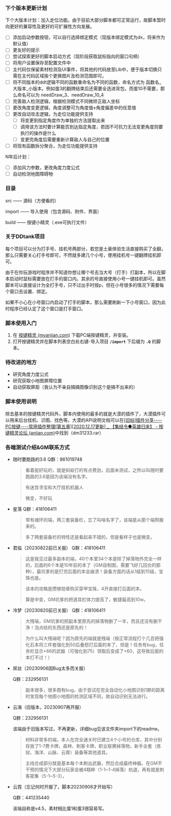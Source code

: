 ### 下个版本更新计划
下个大版本计划：加入走位功能。由于目前大部分脚本都可正常运行，故脚本暂时向更好的兼容性及更好的可扩展性方向发展。
- [ ] 添加启动参数按钮，可以自行选择绑定模式（现版本绑定模式为dx，将来作为默认值）
- [ ]  更友好的提示
- [ ] 尝试探索更好的脚本启动方式（现阶段获取鼠标指向的窗口句柄）
- [ ] 将用户设置保存至配置文件中
- [ ] 主代码仅保留素材检测及UI事件，将其他的代码放至Lib中，便于版本切换只需在主代码区域挨个更换图片及检测范围即可。
- [ ]  将不同版本的ddt逻辑不同的函数重命名为不同的函数，命名方式为 函数名_大版本_小版本。例如蛋3的翻牌结束后还需要全选进背包，而蛋10不需要，那么命名可以为 needDraw_3、needDraw_10_4
- [ ] 完善敌人检测逻辑，根据检测模式不同微矫正敌人坐标
- [ ] 更改角度变更逻辑，角度调整可为角度值±角度偏差中的任意值
- [ ] 更改自动攻击逻辑，为走位功能提供支持
    - [ ] 将变更到指定角度作为单独的方法提取出来
    - [ ] 调用该方法时要计算能否到达指定角度，若因不可抗力无法变更角度则要执行的操作是什么
    - [ ] 变更完角度后需要重新计算敌人与自己的位置
- [ ] 将现有函数拆分聚合，为走位功能提供支持

N年后计划：

- [ ] 添加风力参数，更改角度力度公式
- [ ] 自动检测地图障碍物

### 目录

src		 ——	源码（方便看的）

import  ——	导入使用（包含源码、附件、界面）

build      ——	按键小精灵（.exe可执行文件）

### 关于DDtank项目

每个项目可以分为打手号、挂机号两部分，若您是土豪体验生活直接购买了全翻，那么只需要关心打手号即可，不然就多建几个小号，使用挂机号一键翻牌挂机即可。

由于在你玩游戏时程序并不知道你想让哪个号去当大号（打手）打副本，所以在脚本启动时鼠标需要放在打手的窗口内。其余的号直接使用小号一键挂机即可。虽然脚本可以直接设计为全打手号，只不过出手时按p，但在小号很多的情况下需要每个窗口去设置、绑定。

如果不小心在小号窗口内启动了打手的脚本，那么需要刷新一下小号窗口，因为此时程序已经认定了这个窗口是打手窗口。

### 脚本使用入门

1. 在 [按键精灵 (myanjian.com)](http://download.myanjian.com/) 下载PC端按键精灵，并安装。
2. 打开按键精灵并在脚本列表空白处右键-导入项目 **`/import`** 下后缀为 **`.Q`** 的脚本。

### 待改进的地方

- 研究角度力度公式
- 研究获取小地图屏障位置
- 自动获取屏距（我认为不亲自搞搞图像识别这个是搞不出来的）

### 脚本使用说明

除去基本的按键精灵代码外，脚本内使用的最多的就是大漠的插件了，大漠插件可以用来后台挂机、识图、找色等。大漠的API说明文档可以在[[旧帖\]插件分享----PC按键----常用插件整理[第五章][2020.12.17更新] _ 【集结令●英雄归来】 - 按键精灵论坛 (anjian.com)](http://bbs.anjian.com/showtopic-686179-1.aspx#11474138)中找到（dm31233.rar）

### 各端测试介绍&GM联系方式

- 随时要跑路的3.6
  Q群：861019748

  > 看着挺好玩的，就是蚂蚁打的有点费劲，后面未测试，之所以叫随时要跑路的3.6是因为该端没有名字。
  >
  > 有迷宫寻宝和大厅挂机机器人
  >
  > 微变，不好玩

- 星落
  Q群：418106411

  > 带有魂环的端，两三套装备栏，忘了叫啥名字了，该端是从那个端照搬来的。
  >
  > 多了两套装备栏的特性还是看起来不错的，但是看样子也是微变。

- 君临（20230822前已关服）
  Q群：418106411

  > 这是我见过最多副本的端，40个本里34个本是除了掉落物外完全一样的，后面的6个本是10年前的本了（GM自制图，需要飞好几回合的那种），最坑爹的是打完后面的本会崩溃！装备方面的话从1级到15级，宝珠也是。
  >
  > 该本的攻略是攒够勋章购买穿甲宝珠，4开直接打后面的本。
  >
  > 算是中变，GM坑爹的把道具栏体力提高了，敏捷最高到10w。

- 冷梦（20230820前已关服）
  Q群：418106411

  > 大残端，GM坑爹的把副本里原先的掉落物删了一半，而且还没有删干净！泡点给的东西还是原先的！
  >
  > 为什么叫大残端呢？因为原先的端就是残端（按正常流程打个几百把强化石本将三件套强化到50后叠怒打后面的本了，但是！任务有bug，任务栏显示+66的武器（可强化到75）领取后变成了+60，这导致后面的本打不过！）
  
- 屌丝（20230906因Bug太多而关服）

  Q群：232956131

  > 副本很多，很多图有bug，由于尝试在完全自动化小地图识别1屏的距离时发现每个地图小地图的检测区域不同，故自动识别无法进行。

- 云海（旧版本，20230907再开服）

  Q群：232956131

  该端由于旧版本写过，不再更新，详细bug见该文件夹import下的readme。

  > 材料非常多的端，本人在完全通关时已建立4个小号的仓库，其中分别存放了1-7费卡牌，森林、刺客卡牌，职业联赛掉落物，新手全套（炼狱、海洋、山脉、云霄）装备等其他道具。
  >
  > 主线合成部分就是基本每个本刷出武器，然后合成最终神器。在GM不干预的情况下大部分玩家会被4精粹（1-1~1-4掉落）劝退，再有就是刺客密集（5-1~5-3）。
  
- 云霓（忘记何时开服了，脚本20230908才开始写）

  Q群：441235440

  该端自称是v4.5，素材相比蛋1和蛋3很容易写。

  
